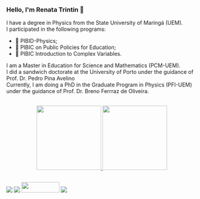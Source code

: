 <!-- <h3> Olá, eu sou a Renata Trintin 👋</h3>
<div>
Sou licenciada em Física pela Universidade Estadual de Maringá (UEM). <br>
Participei dos seguintes programas: <br>
<ul>
 <li>📕 PIBID-Física; </li>
 <li>📗 PIBIC de Políticas Públicas para a Educação; </li>
 <li>📘 PIBIC de Introdução às Variáveis Complexas. </li>
</ul>  
Sou mestra em Educação para a Ciência e a Matemática (PCM-UEM). <br>
Fiz doutorado sanduiche na Universidade do Porto sob a orientação do Prof. Dr. Pedro Pina Avelino <br> 
Atualmente, faço doutorado no Programa de Pós-Graduação em Física (PFI-UEM).
</div><br> -->

<h3> Hello, I'm Renata Trintin 👋</h3>
<div>
I have a degree in Physics from the State University of Maringá (UEM). <br>
I participated in the following programs: <br>
<ul>
  <li>📕 PIBID-Physics; </li>
  <li>📗 PIBIC on Public Policies for Education; </li>
  <li>📘 PIBIC Introduction to Complex Variables. </li>
</ul>
I am a Master in Education for Science and Mathematics (PCM-UEM). <br>
I did a sandwich doctorate at the University of Porto under the guidance of Prof. Dr. Pedro Pina Avelino <br>
Currently, I am doing a PhD in the Graduate Program in Physics (PFI-UEM) under the guidance of Prof. Dr. Breno Ferrraz de Oliveira.

  ##
  
<div align="center">
  <a href="https://github.com/Renatatr">
  <img height="170em" src="https://github-readme-stats.vercel.app/api?username=Renatatr&show_icons=true&theme=radical&include_all_commits=true&count_private=true"/>
  <img height="170em" src="https://github-readme-stats.vercel.app/api/top-langs/?username=Renatatr&layout=compact&langs_count=7&theme=radical"/>
</div>
  
##
<div> 
    <a href = "mailto:renatatrintin@gmail.com"><img src="https://img.shields.io/badge/-Gmail-%23333?style=for-the-badge&logo=gmail&logoColor=white" target="_blank"></a>
    <a href="https://www.linkedin.com/in/renata-trintin/" target="_blank"><img src="https://img.shields.io/badge/-LinkedIn-%230077B5?style=for-the-badge&logo=linkedin&logoColor=white" target="_blank"></a> 
    <a href="http://lattes.cnpq.br/7389063363870713" target="_blank"><img src="https://i.ibb.co/F04QySh/lattes-logo.png" target="_blank" style="width:100px;height:28px;"></a>
    <a href="https://www.instagram.com/renatatrintin/" target="_blank"><img src="https://img.shields.io/badge/-Instagram-%23E4405F?style=for-the-badge&logo=instagram&logoColor=white" target="_blank"></a>

</div>
